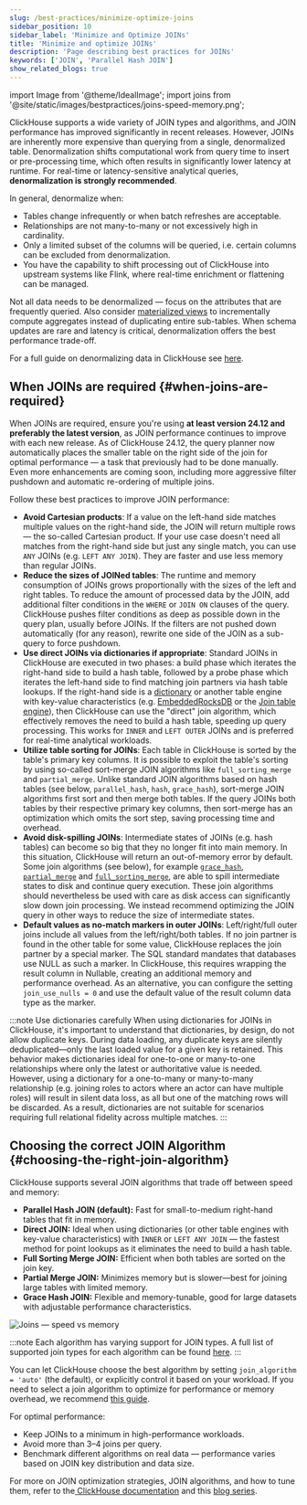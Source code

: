 ```yaml
---
slug: /best-practices/minimize-optimize-joins
sidebar_position: 10
sidebar_label: 'Minimize and Optimize JOINs'
title: 'Minimize and optimize JOINs'
description: 'Page describing best practices for JOINs'
keywords: ['JOIN', 'Parallel Hash JOIN']
show_related_blogs: true
---
```


import Image from '@theme/IdealImage';
import joins from '@site/static/images/bestpractices/joins-speed-memory.png';

ClickHouse supports a wide variety of JOIN types and algorithms, and JOIN performance has improved significantly in recent releases. However, JOINs are inherently more expensive than querying from a single, denormalized table. Denormalization shifts computational work from query time to insert or pre-processing time, which often results in significantly lower latency at runtime. For real-time or latency-sensitive analytical queries, **denormalization is strongly recommended**.

In general, denormalize when:

- Tables change infrequently or when batch refreshes are acceptable.
- Relationships are not many-to-many or not excessively high in cardinality.
- Only a limited subset of the columns will be queried, i.e. certain columns can be excluded from denormalization.
- You have the capability to shift processing out of ClickHouse into upstream systems like Flink, where real-time enrichment or flattening can be managed.

Not all data needs to be denormalized — focus on the attributes that are frequently queried. Also consider [materialized views](/best-practices/use-materialized-views) to incrementally compute aggregates instead of duplicating entire sub-tables. When schema updates are rare and latency is critical, denormalization offers the best performance trade-off.

For a full guide on denormalizing data in ClickHouse see [here](/data-modeling/denormalization).

## When JOINs are required {#when-joins-are-required}

When JOINs are required, ensure you're using **at least version 24.12 and preferably the latest version**, as JOIN performance continues to improve with each new release. As of ClickHouse 24.12, the query planner now automatically places the smaller table on the right side of the join for optimal performance — a task that previously had to be done manually. Even more enhancements are coming soon, including more aggressive filter pushdown and automatic re-ordering of multiple joins.

Follow these best practices to improve JOIN performance:

* **Avoid Cartesian products**: If a value on the left-hand side matches multiple values on the right-hand side, the JOIN will return multiple rows — the so-called Cartesian product. If your use case doesn't need all matches from the right-hand side but just any single match, you can use `ANY` JOINs (e.g. `LEFT ANY JOIN`). They are faster and use less memory than regular JOINs.
* **Reduce the sizes of JOINed tables**: The runtime and memory consumption of JOINs grows proportionally with the sizes of the left and right tables. To reduce the amount of processed data by the JOIN, add additional filter conditions in the `WHERE` or `JOIN ON` clauses of the query. ClickHouse pushes filter conditions as deep as possible down in the query plan, usually before JOINs. If the filters are not pushed down automatically (for any reason), rewrite one side of the JOIN as a sub-query to force pushdown.
* **Use direct JOINs via dictionaries if appropriate**: Standard JOINs in ClickHouse are executed in two phases: a build phase which iterates the right-hand side to build a hash table, followed by a probe phase which iterates the left-hand side to find matching join partners via hash table lookups. If the right-hand side is a [dictionary](/dictionary) or another table engine with key-value characteristics (e.g. [EmbeddedRocksDB](/engines/table-engines/integrations/embedded-rocksdb) or the [Join table engine](/engines/table-engines/special/join)), then ClickHouse can use the "direct" join algorithm, which effectively removes the need to build a hash table, speeding up query processing. This works for `INNER` and `LEFT OUTER` JOINs and is preferred for real-time analytical workloads.
* **Utilize table sorting for JOINs**: Each table in ClickHouse is sorted by the table's primary key columns. It is possible to exploit the table's sorting by using so-called sort-merge JOIN algorithms like `full_sorting_merge` and `partial_merge`. Unlike standard JOIN algorithms based on hash tables (see below, `parallel_hash`, `hash`, `grace_hash`), sort-merge JOIN algorithms first sort and then merge both tables. If the query JOINs both tables by their respective primary key columns, then sort-merge has an optimization which omits the sort step, saving processing time and overhead.
* **Avoid disk-spilling JOINs**: Intermediate states of JOINs (e.g. hash tables) can become so big that they no longer fit into main memory. In this situation, ClickHouse will return an out-of-memory error by default. Some join algorithms (see below), for example [`grace_hash`](https://clickhouse.com/blog/clickhouse-fully-supports-joins-hash-joins-part2), [`partial_merge`](https://clickhouse.com/blog/clickhouse-fully-supports-joins-full-sort-partial-merge-part3) and [`full_sorting_merge`](https://clickhouse.com/blog/clickhouse-fully-supports-joins-full-sort-partial-merge-part3), are able to spill intermediate states to disk and continue query execution. These join algorithms should nevertheless be used with care as disk access can significantly slow down join processing. We instead recommend optimizing the JOIN query in other ways to reduce the size of intermediate states.
* **Default values as no-match markers in outer JOINs**: Left/right/full outer joins include all values from the left/right/both tables. If no join partner is found in the other table for some value, ClickHouse replaces the join partner by a special marker. The SQL standard mandates that databases use NULL as such a marker. In ClickHouse, this requires wrapping the result column in Nullable, creating an additional memory and performance overhead. As an alternative, you can configure the setting `join_use_nulls = 0` and use the default value of the result column data type as the marker.

:::note Use dictionaries carefully
When using dictionaries for JOINs in ClickHouse, it's important to understand that dictionaries, by design, do not allow duplicate keys. During data loading, any duplicate keys are silently deduplicated—only the last loaded value for a given key is retained. This behavior makes dictionaries ideal for one-to-one or many-to-one relationships where only the latest or authoritative value is needed. However, using a dictionary for a one-to-many or many-to-many relationship (e.g. joining roles to actors where an actor can have multiple roles) will result in silent data loss, as all but one of the matching rows will be discarded. As a result, dictionaries are not suitable for scenarios requiring full relational fidelity across multiple matches.
:::

## Choosing the correct JOIN Algorithm {#choosing-the-right-join-algorithm}

ClickHouse supports several JOIN algorithms that trade off between speed and memory:

* **Parallel Hash JOIN (default):** Fast for small-to-medium right-hand tables that fit in memory.
* **Direct JOIN:** Ideal when using dictionaries (or other table engines with key-value characteristics) with `INNER` or `LEFT ANY JOIN`  — the fastest method for point lookups as it eliminates the need to build a hash table.
* **Full Sorting Merge JOIN:** Efficient when both tables are sorted on the join key.
* **Partial Merge JOIN:** Minimizes memory but is slower—best for joining large tables with limited memory.
* **Grace Hash JOIN:** Flexible and memory-tunable, good for large datasets with adjustable performance characteristics.

<Image img={joins} size="md" alt="Joins — speed vs memory"/>

:::note
Each algorithm has varying support for JOIN types. A full list of supported join types for each algorithm can be found [here](/guides/joining-tables#choosing-a-join-algorithm).
:::

You can let ClickHouse choose the best algorithm by setting `join_algorithm = 'auto'` (the default), or explicitly control it based on your workload. If you need to select a join algorithm to optimize for performance or memory overhead, we recommend [this guide](/guides/joining-tables#choosing-a-join-algorithm).

For optimal performance:

* Keep JOINs to a minimum in high-performance workloads.
* Avoid more than 3–4 joins per query.
* Benchmark different algorithms on real data — performance varies based on JOIN key distribution and data size.

For more on JOIN optimization strategies, JOIN algorithms, and how to tune them, refer to the[ ClickHouse documentation](/guides/joining-tables) and this [blog series](https://clickhouse.com/blog/clickhouse-fully-supports-joins-part1).
